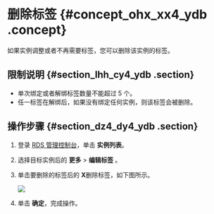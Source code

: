 # 删除标签 {#concept_ohx_xx4_ydb .concept}

如果实例调整或者不再需要标签，您可以删除该实例的标签。

## 限制说明 {#section_lhh_cy4_ydb .section}

-   单次绑定或者解绑标签数量不能超过 5 个。
-   任一标签在解绑后，如果没有绑定任何实例，则该标签会被删除。

## 操作步骤 {#section_dz4_dy4_ydb .section}

1.  登录 [RDS 管理控制台](https://rdsnew.console.aliyun.com/)，单击 **实例列表**。
2.  选择目标实例后的 **更多** \> **编辑标签** 。
3.  单击要删除的标签后的 **X**删除标签，如下图所示。

    ![](http://static-aliyun-doc.oss-cn-hangzhou.aliyuncs.com/assets/img/7972/4154_zh-CN.png)

4.  单击 **确定**，完成操作。

